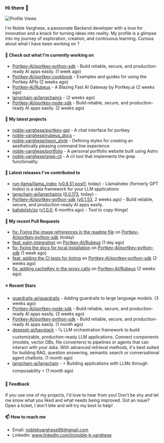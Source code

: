 ### Hi there 👋
![Profile Views](https://komarev.com/ghpvc/?username=noble-varghese&label=PROFILE+VIEWS)

I'm Noble Varghese, a passionate Backend developer with a love for innovation and a knack for turning ideas into reality. My profile is a glimpse into my journey of exploration, creation, and continuous learning. Curious about what I have been working on ?


#### 👷 Check out what I'm currently working on

- [Portkey-AI/portkey-python-sdk](https://github.com/Portkey-AI/portkey-python-sdk) - Build reliable, secure, and production-ready AI apps easily. (1 week ago)
- [Portkey-AI/portkey-cookbook](https://github.com/Portkey-AI/portkey-cookbook) - Examples and guides for using the Portkey APIs (2 weeks ago)
- [Portkey-AI/Rubeus](https://github.com/Portkey-AI/Rubeus) - A Blazing Fast AI Gateway by Portkey.ai (2 weeks ago)
- [langchain-ai/langchainjs](https://github.com/langchain-ai/langchainjs) -  (2 weeks ago)
- [Portkey-AI/portkey-node-sdk](https://github.com/Portkey-AI/portkey-node-sdk) - Build reliable, secure, and production-ready AI apps easily. (2 weeks ago)

#### 🌱 My latest projects

- [noble-varghese/portkey-gpt](https://github.com/noble-varghese/portkey-gpt) - A chat interface for portkey
- [noble-varghese/rubeus_docs](https://github.com/noble-varghese/rubeus_docs) - 
- [noble-varghese/neon_style](https://github.com/noble-varghese/neon_style) - Defining styles for creating an aesthetically pleasing command line experience
- [noble-varghese/portfolio](https://github.com/noble-varghese/portfolio) - A personal portfolio website built using Astro
- [noble-varghese/grep-cli](https://github.com/noble-varghese/grep-cli) - A cli tool that implements the grep functionality.

#### 🔭 Latest releases I've contributed to

- [run-llama/llama_index](https://github.com/run-llama/llama_index) ([v0.8.51.post1](https://github.com/run-llama/llama_index/releases/tag/v0.8.51.post1), today) - LlamaIndex (formerly GPT Index) is a data framework for your LLM applications
- [langchain-ai/langchainjs](https://github.com/langchain-ai/langchainjs) ([0.0.173](https://github.com/langchain-ai/langchainjs/releases/tag/0.0.173), today) - 
- [Portkey-AI/portkey-python-sdk](https://github.com/Portkey-AI/portkey-python-sdk) ([v0.1.53](https://github.com/Portkey-AI/portkey-python-sdk/releases/tag/v0.1.53), 2 weeks ago) - Build reliable, secure, and production-ready AI apps easily.
- [bahdotsh/zp](https://github.com/bahdotsh/zp) ([v1.0.0](https://github.com/bahdotsh/zp/releases/tag/v1.0.0), 6 months ago) - Tool to copy things!

#### 🔨 My recent Pull Requests

- [fix: Fixing the image refrerences in the readme file](https://github.com/Portkey-AI/portkey-python-sdk/pull/54) on [Portkey-AI/portkey-python-sdk](https://github.com/Portkey-AI/portkey-python-sdk) (today)
- [feat: palm integration](https://github.com/Portkey-AI/Rubeus/pull/30) on [Portkey-AI/Rubeus](https://github.com/Portkey-AI/Rubeus) (1 day ago)
- [fix: fixing the docs for local installation](https://github.com/Portkey-AI/portkey-python-sdk/pull/50) on [Portkey-AI/portkey-python-sdk](https://github.com/Portkey-AI/portkey-python-sdk) (1 week ago)
- [feat: adding the CI tests for linting](https://github.com/Portkey-AI/portkey-python-sdk/pull/41) on [Portkey-AI/portkey-python-sdk](https://github.com/Portkey-AI/portkey-python-sdk) (2 weeks ago)
- [fix: adding cacheKey in the proxy calls](https://github.com/Portkey-AI/Rubeus/pull/26) on [Portkey-AI/Rubeus](https://github.com/Portkey-AI/Rubeus) (2 weeks ago)


#### ⭐ Recent Stars

- [guardrails-ai/guardrails](https://github.com/guardrails-ai/guardrails) - Adding guardrails to large language models. (3 weeks ago)
- [Portkey-AI/portkey-node-sdk](https://github.com/Portkey-AI/portkey-node-sdk) - Build reliable, secure, and production-ready AI apps easily. (3 weeks ago)
- [Portkey-AI/portkey-python-sdk](https://github.com/Portkey-AI/portkey-python-sdk) - Build reliable, secure, and production-ready AI apps easily. (1 month ago)
- [deepset-ai/haystack](https://github.com/deepset-ai/haystack) - :mag: LLM orchestration framework to build customizable, production-ready LLM applications. Connect components (models, vector DBs, file converters) to pipelines or agents that can interact with your data. With advanced retrieval methods, it&#39;s best suited for building RAG, question answering, semantic search or conversational agent chatbots. (1 month ago)
- [langchain-ai/langchain](https://github.com/langchain-ai/langchain) - ⚡ Building applications with LLMs through composability ⚡ (1 month ago)

#### 💬 Feedback

If you use one of my projects, I'd love to hear from you! Don't be shy and let me know what you liked and what needs being improved. Got an issue? Open a ticket, I don't bite and will try my best to help!

#### 📫 How to reach me

- Email: noblekvarghese96@gmail.com
- Linkedin: www.linkedin.com/in/noble-k-varghese
